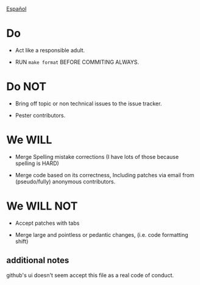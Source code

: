 [Español](CONTRIBUTING_es.md)
# Do

* Act like a responsible adult.

* RUN `make format` BEFORE COMMITING ALWAYS.

# Do NOT

* Bring off topic or non technical issues to the issue tracker.

* Pester contributors.

# We WILL

* Merge Spelling mistake corrections (I have lots of those because spelling is HARD)

* Merge code based on its correctness, Including patches via email from (pseudo/fully) anonymous contributors.

# We WILL NOT

* Accept patches with tabs

* Merge large and pointless or pedantic changes, (i.e. code formatting shift)

## additional notes

github's ui doesn't seem accept this file as a real code of conduct.
